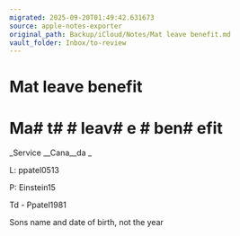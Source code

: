 ```yaml
---
migrated: 2025-09-20T01:49:42.631673
source: apple-notes-exporter
original_path: Backup/iCloud/Notes/Mat leave benefit.md
vault_folder: Inbox/to-review
---
```

# Mat leave benefit

# Ma# t#  # leav# e # ben# efit

_Service __Cana__da _

L: ppatel0513

P: Einstein15

Td -
Ppatel1981

Sons name and date of birth, not the year 

